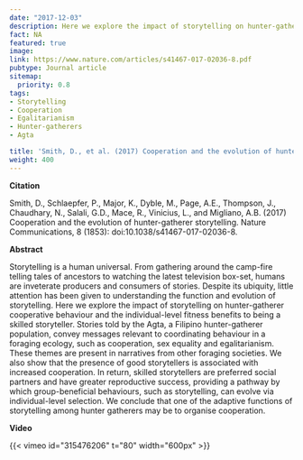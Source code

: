 ```yaml
---
date: "2017-12-03"
description: Here we explore the impact of storytelling on hunter-gatherer cooperative behaviour and the individual-level fitness benefits to being a skilled storyteller
fact: NA
featured: true
image: 
link: https://www.nature.com/articles/s41467-017-02036-8.pdf
pubtype: Journal article
sitemap:
  priority: 0.8
tags:
- Storytelling
- Cooperation
- Egalitarianism
- Hunter-gatherers
- Agta 

title: 'Smith, D., et al. (2017) Cooperation and the evolution of hunter-gatherer storytelling. Nature Communications.'
weight: 400
---
```

**Citation**

Smith, D., Schlaepfer, P., Major, K., Dyble, M., Page, A.E., Thompson, J., Chaudhary, N., Salali, G.D., Mace, R., Vinicius, L., and Migliano, A.B. (2017) Cooperation and the evolution of hunter-gatherer storytelling. Nature Communications, 8 (1853): doi:10.1038/s41467-017-02036-8.  

**Abstract** 

Storytelling is a human universal. From gathering around the camp-fire telling tales of ancestors to watching the latest television box-set, humans are inveterate producers and consumers of stories. Despite its ubiquity, little attention has been given to understanding the function and evolution of storytelling. Here we explore the impact of storytelling on hunter-gatherer cooperative behaviour and the individual-level fitness benefits to being a skilled storyteller. Stories told by the Agta, a Filipino hunter-gatherer population, convey messages relevant to coordinating behaviour in a foraging ecology, such as cooperation, sex equality and egalitarianism. These themes are present in narratives from other foraging societies. We also show that the presence of good storytellers is associated with increased cooperation. In return, skilled storytellers are preferred social partners and have greater reproductive success, providing a pathway by which group-beneficial behaviours, such as storytelling, can evolve via individual-level selection. We conclude that one of the adaptive functions of storytelling among hunter gatherers may be to organise cooperation.

**Video**

{{< vimeo id="315476206" t="80" width="600px" >}}
